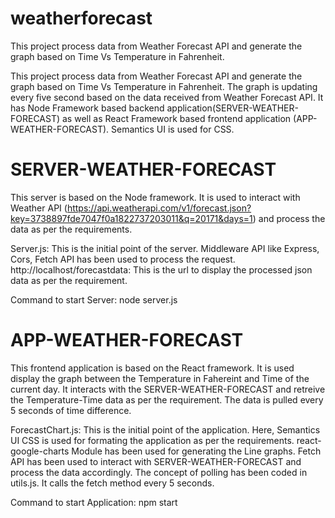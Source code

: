 # weatherforecast
This project process data from Weather Forecast API and generate the graph based on Time Vs Temperature in Fahrenheit. 

This project process data from Weather Forecast API and generate the graph based on Time Vs Temperature in Fahrenheit. The graph is updating every five second based on the data received from Weather Forecast API. It has Node Framework based backend application(SERVER-WEATHER-FORECAST) as well as React Framework based frontend application (APP-WEATHER-FORECAST). Semantics UI is used for CSS. 



# SERVER-WEATHER-FORECAST
This server is based on the Node framework. It is used to interact with Weather API (https://api.weatherapi.com/v1/forecast.json?key=3738897fde7047f0a1822737203011&q=20171&days=1) and process the data as per the requirements.

Server.js: This is the initial point of the server. Middleware API like Express, Cors, Fetch API has been used to process the request.
http://localhost/forecastdata:  This is the url to display the processed json data as per the requirement.

Command to start Server:  node server.js



# APP-WEATHER-FORECAST
This frontend application is based on the React framework. It is used display the graph between the Temperature in Fahereint and Time of the current day. It interacts with the SERVER-WEATHER-FORECAST and retreive the Temperature-Time data as per the requirement. The data is pulled every 5 seconds of time difference.

ForecastChart.js: This is the initial point of the application. Here, Semantics UI CSS is used for formating the application as per the requirements. react-google-charts Module has been used for generating the Line graphs. Fetch API has been used to interact with SERVER-WEATHER-FORECAST and process the data accordingly. The concept of polling has been coded in utils.js. It calls the fetch method every 5 seconds.     

Command to start Application:  npm start
 
